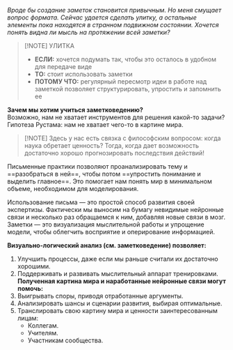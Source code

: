 _Вроде бы создание заметок становится привычным. Но меня смущает вопрос формата. Сейчас удается сделать улитку, а остальные элементы пока находятся в странном подвижном состоянии. Хочется понять видна ли мысль на протяжении всей заметки?_

> [!NOTE] УЛИТКА
> - **ЕСЛИ:** хочется подумать так, чтобы это осталось в удобном для передаче виде
> - **ТО:** стоит использовать заметки
> - **ПОТОМУ ЧТО:** регулярный пересмотр идеи в работе над заметкой позволяет структурировать, упростить и запомнить ее

**Зачем мы хотим учиться заметковедению?**  
Возможно, нам не хватает инструментов для решения какой-то задачи?  
Гипотеза Рустама: нам не хватает чего-то в картине мира.

> [!NOTE] Здесь у нас есть связка с философским вопросом: когда наука обретает ценность? Тогда, когда дает возможность достаточно хорошо прогнозировать последствия действий!

Письменные практики позволяют проанализировать тему и ==разобраться в ней==, чтобы потом ==упростить понимание и выделить главное==. Это помогает нам понять мир в минимальном объеме, необходимом для моделирования.

Использование письма — это простой способ развития своей экспертизы. Фактически мы выносим на бумагу невидимые нейронные связи и несколько раз обращаемся к ним, добавляя новые связи в мозг. Заметки — это визуализация мыслительной работы и упрощение модели, чтобы облегчить восприятие и оперирование информацией.

**Визуально-логический анализ (см. заметковедение) позволяет:**
1. Улучшить процессы, даже если мы раньше считали их достаточно хорошими.
2. Поддерживать и развивать мыслительный аппарат тренировками.
**Полученная картина мира и наработанные нейронные связи могут помочь:**
1. Выигрывать споры, приводя отработанные аргументы.
2. Анализировать шансы и сценарии развития, выбирая оптимальные.
3. Транслировать свою картину мира и ценности заинтересованным лицам:
    - Коллегам.
    - Учителям.
    - Участникам сообщества.